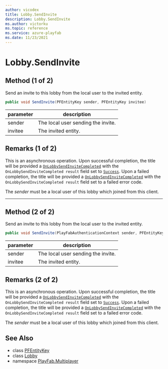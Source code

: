 ```yaml
---
author: vicodex
title: Lobby.SendInvite
description: Lobby.SendInvite
ms.author: victorku
ms.topic: reference
ms.service: azure-playfab
ms.date: 11/23/2021
---
```


# Lobby.SendInvite

## Method (1 of 2)

Send an invite to this lobby from the local user to the invited entity.

```csharp
public void SendInvite(PFEntityKey sender, PFEntityKey invitee)
```

| parameter | description |
| --- | --- |
| sender | The local user sending the invite. |
| invitee | The invited entity. |

## Remarks (1 of 2)

This is an asynchronous operation. Upon successful completion, the title will be provided a [`OnLobbySendInviteCompleted`](../PlayFabMultiplayer/OnLobbySendInviteCompleted.md) with the `OnLobbySendInviteCompleted result` field set to [`Success`](../LobbyError/Success.md). Upon a failed completion, the title will be provided a [`OnLobbySendInviteCompleted`](../PlayFabMultiplayer/OnLobbySendInviteCompleted.md) with the `OnLobbySendInviteCompleted result` field set to a failed error code.

The *sender* must be a local user of this lobby which joined from this client.

---

## Method (2 of 2)

Send an invite to this lobby from the local user to the invited entity.

```csharp
public void SendInvite(PlayFabAuthenticationContext sender, PFEntityKey invitee)
```

| parameter | description |
| --- | --- |
| sender | The local user sending the invite. |
| invitee | The invited entity. |

## Remarks (2 of 2)

This is an asynchronous operation. Upon successful completion, the title will be provided a [`OnLobbySendInviteCompleted`](../PlayFabMultiplayer/OnLobbySendInviteCompleted.md) with the `OnLobbySendInviteCompleted result` field set to [`Success`](../LobbyError/Success.md). Upon a failed completion, the title will be provided a [`OnLobbySendInviteCompleted`](../PlayFabMultiplayer/OnLobbySendInviteCompleted.md) with the `OnLobbySendInviteCompleted result` field set to a failed error code.

The *sender* must be a local user of this lobby which joined from this client.

## See Also

* class [PFEntityKey](../PFEntityKey.md)
* class [Lobby](../Lobby.md)
* namespace [PlayFab.Multiplayer](../../PlayFabMultiplayerSDK.md)

